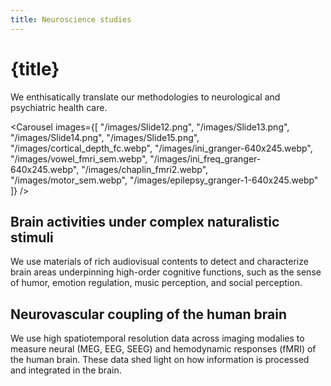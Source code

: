 ```yaml
---
title: Neuroscience studies 
---
```


<script lang="ts">
    import Carousel from "$lib/components/Carousel.svelte";
</script>

# {title}

We enthisatically translate our methodologies to neurological and psychiatric health care. 

<Carousel images={[
    "/images/Slide12.png",
    "/images/Slide13.png",
    "/images/Slide14.png",
    "/images/Slide15.png",
    "/images/cortical_depth_fc.webp",
    "/images/ini_granger-640x245.webp",
    "/images/vowel_fmri_sem.webp",
    "/images/ini_freq_granger-640x245.webp",
    "/images/chaplin_fmri2.webp",
    "/images/motor_sem.webp",
    "/images/epilepsy_granger-1-640x245.webp"
]} />

## Brain activities under complex naturalistic stimuli
We use materials of rich audiovisual contents to detect and characterize brain areas underpinning high-order cognitive functions, such as the sense of humor, emotion regulation, music perception, and social perception.

## Neurovascular coupling of the human brain
We use high spatiotemporal resolution data across imaging modalies to measure neural (MEG, EEG, SEEG) and hemodynamic responses (fMRI) of the human brain. These data shed light on how information is processed and integrated in the brain.


 